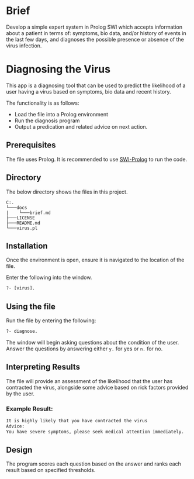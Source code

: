 # Brief

Develop a simple expert system in Prolog SWI which accepts information about a patient in terms of: symptoms, bio data, and/or history of events in the last few days, and diagnoses the possible presence or absence of the virus infection.

# Diagnosing the Virus
This app is a diagnosing tool that can be used to predict the likelihood of a user having a virus based on symptoms, bio data and recent history.

The functionality is as follows:
* Load the file into a Prolog environment
* Run the diagnosis program
* Output a predication and related advice on next action.

## Prerequisites
The file uses Prolog. It is recommended to use [SWI-Prolog](https://www.swi-prolog.org/build/) to run the code.

## Directory
The below directory shows the files in this project.
```
C:.
└───docs
|    └───brief.md
├───LICENSE
├───README.md
└───virus.pl
```

## Installation
Once the environment is open, ensure it is navigated to the location of the file.

Enter the following into the window.

```pl
?- [virus].
```

## Using the file
Run the file by entering the following:

```pl
?- diagnose.
```
The window will begin asking questions about the condition of the user. Answer the questions by answering either `y.` for yes or `n.` for no.

## Interpreting Results
The file will provide an assessment of the likelihood that the user has contracted the virus, alongside some advice based on rick factors provided by the user.

### Example Result:

```bash
It is highly likely that you have contracted the virus
Advice: 
You have severe symptoms, please seek medical attention immediately.
```

## Design
The program scores each question based on the answer and ranks each result based on specified thresholds.